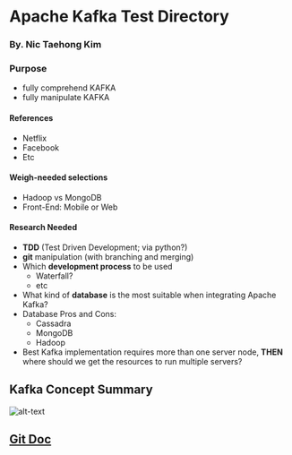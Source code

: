 # Apache Kafka Test Directory
### By. Nic Taehong Kim

### Purpose
 - fully comprehend KAFKA
 - fully manipulate KAFKA

#### References
 - Netflix
 - Facebook
 - Etc

#### Weigh-needed selections
 - Hadoop vs MongoDB
 - Front-End: Mobile or Web

#### Research Needed
 - **TDD** (Test Driven Development; via python?)
 - **git** manipulation (with branching and merging)
 - Which **development process** to be used
 	* Waterfall?
	* etc
 - What kind of **database** is the most suitable when integrating Apache Kafka?
 - Database Pros and Cons:
 	* Cassadra
	* MongoDB
	* Hadoop
 - Best Kafka implementation requires more than one server node, **__THEN__** where should we get the resources to run multiple servers?

## Kafka Concept Summary
![alt-text](https://github.com/rlaxoghd94/Kafka_Test/block/master/Docs/kafka_doc.jpeg "Kafka Summary")

## [Git Doc](https://github.com/rlaxoghd94/Kafka_Test/blob/master/Docs/git.md)
